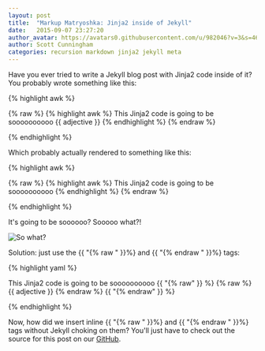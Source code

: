 ```yaml
---
layout: post
title:  "Markup Matryoshka: Jinja2 inside of Jekyll"
date:   2015-09-07 23:27:20
author_avatar: https://avatars0.githubusercontent.com/u/982046?v=3&s=460
author: Scott Cunningham
categories: recursion markdown jinja2 jekyll meta
---
```


Have you ever tried to write a Jekyll blog post with Jinja2 code inside of it? You probably wrote something like this:

{% highlight awk %}

{% raw %}
{% highlight awk %}
This Jinja2 code is going to be soooooooooo {{ adjective }}
{% endhighlight %}
{% endraw %}

{% endhighlight %}

Which probably actually rendered to something like this:

{% highlight awk %}

{% raw %}
{% highlight awk %}
This Jinja2 code is going to be soooooooooo
{% endhighlight %}
{% endraw %}

{% endhighlight %}

It's going to be soooooo? Sooooo what?!

![So what?](https://media.giphy.com/media/QbWlCK9lbKoUM/giphy.gif)

Solution: just use the {{ "{% raw " }}%} and {{ "{% endraw " }}%} tags:

{% highlight yaml %}

This Jinja2 code is going to be soooooooooo {{ "{% raw" }} %} {% raw %} {{ adjective }} {% endraw %} {{ "{% endraw" }} %}

{% endhighlight %}

Now, how did we insert inline {{ "{% raw " }}%} and {{ "{% endraw " }}%} tags without Jekyll choking on them? You'll
just have to check out the source for this post on our [GitHub](https://github.com/twilblog/twilblog.github.io/).
